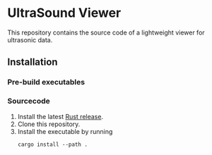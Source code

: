 # UltraSound Viewer
This repository contains the source code of a lightweight viewer for ultrasonic data.

## Installation
### Pre-build executables

### Sourcecode
1. Install the latest [Rust release](https://www.rust-lang.org/).
2. Clone this repository.
3. Install the executable by running
   ```shell
   cargo install --path .
   ```